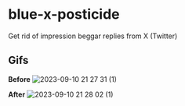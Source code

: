 # blue-x-posticide
Get rid of impression beggar replies from X (Twitter)

## Gifs

**Before**
![2023-09-10 21 27 31 (1)](https://github.com/kei95/blue-x-posticide/assets/44686790/ff0e6bea-124f-4903-8c43-0596bbca8345)

**After**
![2023-09-10 21 28 02 (1)](https://github.com/kei95/blue-x-posticide/assets/44686790/9432270a-c057-4bf6-b0c7-6240e0922ac3)
